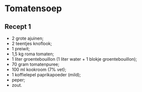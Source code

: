 # Tomatensoep

## Recept 1

* 2 grote ajuinen;
* 2 teentjes knoflook;
* 1 preiwit;
* 1,5 kg roma tomaten;
* 1 liter groentebouillon (1 liter water + 1 blokje groentebouillon);
* 70 gram tomatenpuree;
* 100 ml kookroom (7% vet);
* 1 koffielepel paprikapoeder (mild);
* peper;
* zout.